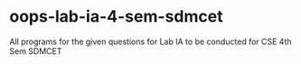 # oops-lab-ia-4-sem-sdmcet
All programs for the given questions for Lab IA to be conducted for CSE 4th Sem SDMCET
